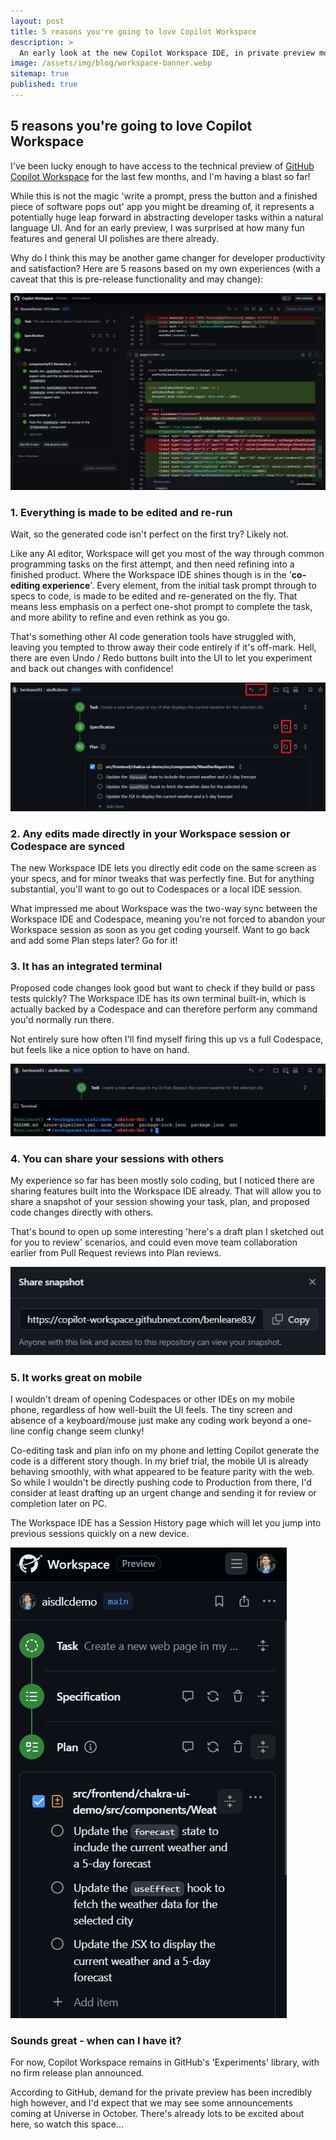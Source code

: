 ```yaml
---
layout: post
title: 5 reasons you're going to love Copilot Workspace
description: >
  An early look at the new Copilot Workspace IDE, in private preview mode from GitHub and already packed with exciting features
image: /assets/img/blog/workspace-banner.webp
sitemap: true
published: true
---
```


## 5 reasons you're going to love Copilot Workspace

I've been lucky enough to have access to the technical preview of [GitHub Copilot Workspace](https://githubnext.com/projects/copilot-workspace) for the last few months, and I'm having a blast so far!

While this is not the magic 'write a prompt, press the button and a finished piece of software pops out' app you might be dreaming of, it represents a potentially huge leap forward in abstracting developer tasks within a natural language UI. And for an early preview, I was surprised at how many fun features and general UI polishes are there already.

Why do I think this may be another game changer for developer productivity and satisfaction? Here are 5 reasons based on my own experiences (with a caveat that this is pre-release functionality and may change):

![Workspace IDE](/assets/img/blog/workspace-ide.png)

### 1. Everything is made to be edited and re-run

Wait, so the generated code isn't perfect on the first try?
Likely not. 

Like any AI editor, Workspace will get you most of the way through common programming tasks on the first attempt, and then need refining into a finished product.
Where the Workspace IDE shines though is in the '**co-editing experience**'. Every element, from the initial task prompt through to specs to code, is made to be edited and re-generated on the fly.
That means less emphasis on a perfect one-shot prompt to complete the task, and more ability to refine and even rethink as you go.

That's something other AI code generation tools have struggled with, leaving you tempted to throw away their code entirely if it's off-mark.
Hell, there are even Undo / Redo buttons built into the UI to let you experiment and back out changes with confidence!

![Workspace Regeneration](/assets/img/blog/workspace-regen.png)

### 2. Any edits made directly in your Workspace session or Codespace are synced

The new Workspace IDE lets you directly edit code on the same screen as your specs, and for minor tweaks that was perfectly fine.
But for anything substantial, you'll want to go out to Codespaces or a local IDE session.

What impressed me about Workspace was the two-way sync between the Workspace IDE and Codespace, meaning you're not forced to abandon your Workspace session as soon as you get coding yourself.
Want to go back and add some Plan steps later? Go for it!

### 3. It has an integrated terminal

Proposed code changes look good but want to check if they build or pass tests quickly?
The Workspace IDE has its own terminal built-in, which is actually backed by a Codespace and can therefore perform any command you'd normally run there.

Not entirely sure how often I'll find myself firing this up vs a full Codespace, but feels like a nice option to have on hand.

![Workspace Terminal](/assets/img/blog/workspace-terminal.png)

### 4. You can share your sessions with others

My experience so far has been mostly solo coding, but I noticed there are sharing features built into the Workspace IDE already.
That will allow you to share a snapshot of your session showing your task, plan, and proposed code changes directly with others.

That's bound to open up some interesting 'here's a draft plan I sketched out for you to review' scenarios, and could even move team collaboration earlier from Pull Request reviews into Plan reviews.

![Workspace Sharing](/assets/img/blog/workspace-sharing.png)

### 5. It works great on mobile

I wouldn't dream of opening Codespaces or other IDEs on my mobile phone, regardless of how well-built the UI feels. The tiny screen and absence of a keyboard/mouse just make any coding work beyond a one-line config change seem clunky! 

Co-editing task and plan info on my phone and letting Copilot generate the code is a different story though. In my brief trial, the mobile UI is already behaving smoothly, with what appeared to be feature parity with the web. So while I wouldn't be directly pushing code to Production from there, I'd consider at least drafting up an urgent change and sending it for review or completion later on PC. 

The Workspace IDE has a Session History page which will let you jump into previous sessions quickly on a new device.

![Workspace On Mobile](/assets/img/blog/workspace-mobile.png)

### Sounds great - when can I have it?

For now, Copilot Workspace remains in GitHub's 'Experiments' library, with no firm release plan announced. 

According to GitHub, demand for the private preview has been incredibly high however, and I'd expect that we may see some announcements coming at Universe in October. There's already lots to be excited about here, so watch this space...